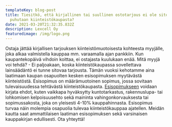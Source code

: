 ```yaml
---
templateKey: blog-post
title: Tiesitkö, että kirjallinen tai suullinen ostotarjous ei ole sitova kun
  puhutaan kiinteistökaupasta?
date: 2021-03-20T21:32:35.832Z
description: Lexcell Oy
featuredimage: /img/logo.png
---
```

Ostaja jättää kirjallisen tarjouksen kiinteistömuotoisesta kohteesta myyjälle, joka alkaa valmistella kauppaa mm. varaamalla ajan pankkiin. Kun kaupantekopäivä vihdoin koittaa, ei ostajasta kuulukaan enää. Mitä myyjä voi tehdä? - Ei paljoakaan, koska kiinteistökaupassa sovellettava lainsäädäntö ei tunne sitovaa tarjousta. Tämän vuoksi kehotamme aina laatimaan kaupan osapuolten kesken esisopimuksen myytävästä kiinteistöstä. Esisopimus on määrämuotoinen sopimus, jossa sovitaan tulevaisuudessa tehtävästä kiinteistökaupasta. [Esisopimukseen](https://www.lexcell.fi/products) voidaan kirjata ehdot, kuten vaikkapa hyväksytty kuntotarkastus, rakennuslupa- tai lohkomisen kelpoisuusehto sekä maininta vahingonkorvauksesta tai sopimussakosta, joka on yleisesti 4-10% kauppahinnasta. Esisopimus turvaa näin molempia osapuolia tulevaa kiinteistökauppaa ajatellen. Meidän kautta saat ammattilaisen laatiman esisopimuksen sekä varsinaisen kauppakirjan edullisesti. Ota yhteyttä!